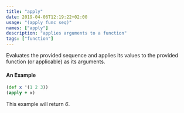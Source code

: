 ```yaml
---
title: "apply"
date: 2019-04-06T12:19:22+02:00
usage: "(apply func seq)"
names: ["apply"]
description: "applies arguments to a function"
tags: ["function"]
---
```

Evaluates the provided sequence and applies its values to the provided function (or applicable) as its arguments.

#### An Example

```clojure
(def x '(1 2 3))
(apply + x)
```

This example will return _6_.
